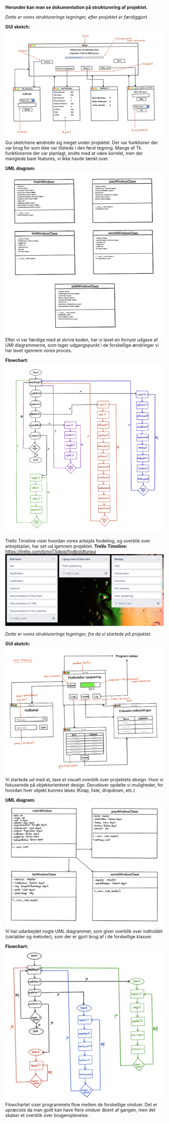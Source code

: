 **Herunder kan man se dokumentation på strukturering af projektet.**

*Dette er vores strukturerings tegninger, efter projektet er færdiggjort.*

**GUI sketch:**
![GUI sketch](Images/GUIsketch%232.jpg)
Gui sketchene ændrede sig meget under projektet. Der var funktioner der var brug for som ikke var tilstede i den først tegning.
Mange af Tk funktionerne der var planlagt, endte med at være korrekt, men der manglede bare features, vi ikke havde tænkt over.

**UML diagram:**
![UML diagram](Images/UMLdiagram%233.jpg)
Efter vi var færdige med at skrive koden, har vi lavet en fornyet udgave af UMl diagrammerne, som tager udgangspunkt i 
de forskellige ændringer vi har lavet igennem vores proces. 

**Flowchart:**
![Flowchart](Images/Flowchart%233.jpg)


Trello Timeline viser hvordan vores arbejds fordeling, og overblik over arbejdsplan, har set ud igennem projektet.
**Trello Timeline:** https://trello.com/b/noTSdpqj/fodboldturgui
![Trello Timeline](Images/TrelloTimeline.png)


*Dette er vores strukturerings tegninger, fra da vi startede på projektet.*

**GUI sketch:**
![GUi sketch](Images/GUIsketch%231.jpg)
Vi startede ud med at, lave et visuelt overblik over projektets design. Hvor vi fokuserede på objektorienteret design.
Derudover opdelte vi muligheder, for hvordan hver objekt kunnes løses (Knap, liste, dropdown, etc.)

**UML diagram:**
![UML diagram](Images/UMLdiagram%232.jpg)
Vi har udarbejdet nogle UML diagrammer, som giver overblik over indholdet (variabler og metoder), som der er gjort brug 
af i de forskellige klasser.

**Flowchart:**
![Flowchart](Images/Flowchart%232.jpg)
Flowchartet viser programmets flow mellem de forskellige vinduer.
Det er upræcists da man godt kan have flere vinduer åbent af gangen, men det skaber et overblik over brugeroplevelse.

